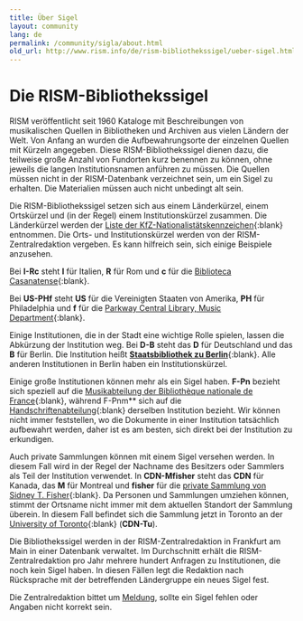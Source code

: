 ```yaml
---
title: Über Sigel
layout: community
lang: de
permalink: /community/sigla/about.html
old_url: http://www.rism.info/de/rism-bibliothekssigel/ueber-sigel.html
---
```


# Die RISM-Bibliothekssigel

RISM veröffentlicht seit 1960 Kataloge mit Beschreibungen von musikalischen Quellen in Bibliotheken und Archiven aus vielen Ländern der Welt. Von Anfang an wurden die Aufbewahrungsorte der einzelnen Quellen mit Kürzeln angegeben. Diese RISM-Bibliothekssigel dienen dazu, die teilweise große Anzahl von Fundorten kurz benennen zu können, ohne jeweils die langen Institutionsnamen anführen zu müssen. Die Quellen müssen nicht in der RISM-Datenbank verzeichnet sein, um ein Sigel zu erhalten. Die Materialien müssen auch nicht unbedingt alt sein.

Die RISM-Bibliothekssigel setzen sich aus einem Länderkürzel, einem Ortskürzel und (in der Regel) einem Institutionskürzel zusammen. Die Länderkürzel werden der [Liste der KfZ-Nationalistätskennzeichen](https://en.wikipedia.org/wiki/International_vehicle_registration_code){:blank} entnommen. Die Orts- und Institutionskürzel werden von der RISM-Zentralredaktion vergeben. Es kann hilfreich sein, sich einige Beispiele anzusehen.

Bei **I-Rc** steht **I** für Italien, **R** für Rom und **c** für die [Biblioteca Casanatense](https://rism.online/institutions/30000230){:blank}.

Bei **US-PHf** steht **US** für die Vereinigten Staaten von Amerika, **PH** für Philadelphia und **f** für die [Parkway Central Library, Music Department](https://rism.online/institutions/30002414){:blank}.

Einige Institutionen, die in der Stadt eine wichtige Rolle spielen, lassen die Abkürzung der Institution weg. Bei **D-B** steht das **D** für Deutschland und das **B** für Berlin. Die Institution heißt [**Staatsbibliothek zu Berlin**](https://rism.online/institutions/30000655){:blank}. Alle anderen Institutionen in Berlin haben ein Institutionskürzel.

Einige große Institutionen können mehr als ein Sigel haben. **F-Pn** bezieht sich speziell auf die [Musikabteilung der Bibliothèque nationale de France](https://rism.online/institutions/30001488){:blank}, während F-Pnm** sich auf die [Handschriftenabteilung](https://rism.online/institutions/30078937){:blank} derselben Institution bezieht. Wir können nicht immer feststellen, wo die Dokumente in einer Institution tatsächlich aufbewahrt werden, daher ist es am besten, sich direkt bei der Institution zu erkundigen.

Auch private Sammlungen können mit einem Sigel versehen werden. In diesem Fall wird in der Regel der Nachname des Besitzers oder Sammlers als Teil der Institution verwendet. In **CDN-Mfisher** steht das **CDN** für Kanada, das **M** für Montreal und **fisher** für die [private Sammlung von Sidney T. Fisher](https://rism.online/institutions/30000470){:blank}. Da Personen und Sammlungen umziehen können, stimmt der Ortsname nicht immer mit dem aktuellen Standort der Sammlung überein. In diesem Fall befindet sich die Sammlung jetzt in Toronto an der [University of Toronto](https://rism.online/institutions/30000488){:blank} (**CDN-Tu**).

Die Bibliothekssigel werden in der RISM-Zentralredaktion in Frankfurt am Main in einer Datenbank verwaltet. Im Durchschnitt erhält die RISM-Zentralredaktion pro Jahr mehrere hundert Anfragen zu Institutionen, die noch kein Sigel haben. In diesen Fällen legt die Redaktion nach Rücksprache mit der betreffenden Ländergruppe ein neues Sigel fest.

Die Zentralredaktion bittet um [Meldung](mailto:contact@rism.info), sollte ein Sigel fehlen oder Angaben nicht korrekt sein. 
